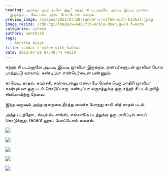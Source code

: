 ```yaml
---
heading: அம்ரிதா ஐயர் தானே இது? சுந்தர் சி படம்னாலே அப்படி இப்படி ஜாலியா
  இருக்கும்.. லேட்டஸ்ட் ஹாட் போட்டோஸ் வைரல்.
preview_image: /images/2022/07/28/sundar-c-cofee-with-kadhal.jpeg
image_resize: /cdn-cgi/image/w=640,fit=scale-down,q=80,f=auto
categories: cinema
authors: Santhosh
tags:
  - Amritha Aiyer
title: sundar-c-cofee-with-kadhal
date: 2022-07-28 07:40:44 +0530
---
```

சுந்தர் சி படம்னாலே அப்படி இப்படி ஜாலியா இருக்கும். நண்பர்களுடன் ஜாலியா போய் பாத்துட்டு வரலாம். கண்டிப்பா எண்டெர்டைன் பண்ணும்.

காமெடி, காதல், கவர்ச்சி, சண்டைன்னு எல்லாமே வெச்சு பெரு மாதிரி ஜாலியா கலர்புல்லா ஒரு படம் கொடுப்பாரு. கண்டிப்பா வருசத்துக்கு ஒரு சுந்தர் சி படம் தமிழ் சினிமாவிற்கு தேவை.

இந்த வருஷம் அந்த குறையை தீர்த்து வைக்க போறது காபி வித் காதல் படம்.

அந்த படத்தோட ஸ்டில்ஸ், சாங்ஸ், எல்லாமே படத்துக்கு ஒரு பாசிட்டிவ் வைப் கொடுக்குது. recent ஹாட் போட்டோஸ் வைரல்.

![](/images/2022/07/28/sundar-c-coffee-with-kadhal-4.jpeg)

![](/images/2022/07/28/sundar-c-coffee-with-kadhal.jpeg)

![](/images/2022/07/28/sundar-c-coffee-with-kadhal-3.jpeg)

![](/images/2022/07/28/sundar-c-coffee-with-kadhal-2-png.jpeg)

![](/images/2022/07/28/sundar-c-coffee-with-kadhal-1.jpeg)